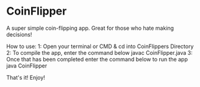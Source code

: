 # CoinFlipper
A super simple coin-flipping app. Great for those who hate making decisions!

How to use:
1: Open your terminal or CMD & cd into CoinFlippers Directory
2: To compile the app, enter the command below 
    javac CoinFlipper.java
3: Once that has been completed enter the command below to run the app
    java CoinFlipper

That's it! Enjoy!
